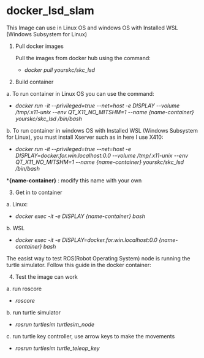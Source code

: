 # docker_lsd_slam

This Image can use in Linux OS and windows OS with Installed WSL (Windows Subsystem for Linux) 

1. Pull docker images 

   Pull the images from docker hub using the command:

   - *docker pull yourskc/skc_lsd*


2. Build container

  a. To run container in Linux OS you can use the command:

  - *docker run -it --privileged=true --net=host -e DISPLAY --volume /tmp/.x11-unix --env QT_X11_NO_MITSHM=1 --name {name-container} yourskc/skc_lsd /bin/bash*

  b. To run container in windows OS with Installed WSL (Windows Subsystem for Linux), you must install Xserver such as in here I use X410:

  - *docker run -it --privileged=true --net=host -e DISPLAY=docker.for.win.localhost:0.0 --volume /tmp/.x11-unix --env QT_X11_NO_MITSHM=1 --name {name-container} yourskc/skc_lsd /bin/bash*

***{name-container}** : modify this name with your own

3. Get in to container

  a. Linux:

  - *docker exec -it -e DISPLAY {name-container} bash*

  b. WSL

  - *docker exec -it -e DISPLAY=docker.for.win.localhost:0.0 {name-container} bash*

  The easist way to test ROS(Robot Operating System) node is running the turtle simulator. Follow this guide in the docker container:
  
4. Test the image can work

  a. run roscore

  - *roscore*

  b. run turtle simulator

  - *rosrun turtlesim turtlesim_node*

  c. run turtle key controller, use arrow keys to make the movements

  - *rosrun turtlesim turtle_teleop_key*


